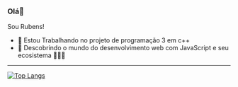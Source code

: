 ### Olá👋

Sou Rubens!

- 🔭 Estou Trabalhando no projeto de programação  3 em c++
- 🌱 Descobrindo o mundo do desenvolvimento web com JavaScript e seu ecosistema
👋👋👋
---


[![Top Langs](https://github-readme-stats.vercel.app/api/top-langs?username=rubens-lavor)](https://github.com/rubens-lavor/github-readme-stats)

